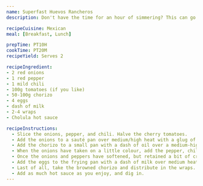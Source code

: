 ```yaml
---
name: Superfast Huevos Rancheros
description: Don't have the time for an hour of simmering? This can go from idea to belly in 30 minutes

recipeCuisine: Mexican
meal: [Breakfast, Lunch]

prepTime: PT10H
cookTime: PT20M
recipeYield: Serves 2

recipeIngredient:
- 2 red onions
- 1 red pepper
- 1 mild chili
- 100g tomatoes (if you like)
- 50-100g chorizo
- 4 eggs
- dash of milk
- 2-4 wraps
- Cholula hot sauce

recipeInstructions:
  - Slice the onions, pepper, and chili. Halve the cherry tomatoes.
  - Add the onions to a sauté pan over medium/high heat with a glug of oil, and sprinkle with a little salt to help them brown.
  - Add the chorizo to a small pan with a dash of oil over a medium-high heat. These will brown and want to stick a little, so move them occasionally.
  - When the onions have taken on a little colour, add the pepper, chilli and tomatoes.
  - Once the onions and peppers have softened, but retained a bit of crunch, take them off the heat and add to the wraps. We'll re-use that pan.
  - Add the eggs to the frying pan with a dash of milk over medium heat, scramble, and add to the wraps.
  - Last of all, take the browned chorizo and distribute in the wraps.
  - Add as much hot sauce as you enjoy, and dig in.
---
```


